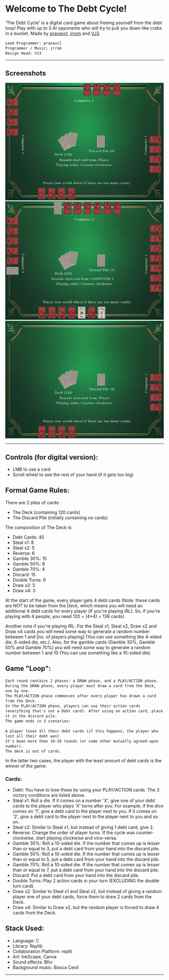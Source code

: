 # Welcome to The Debt Cycle!

'The Debt Cycle' is a digital card game about freeing yourself from the debt loop! Play with up to 3 AI opponents who will try to pull you down like crabs in a bucket. Made by [pranavcl](https://github.com/pranavcl), [jrrom](https://github.com/jrrom) and [VJ3](https://github.com/vj031206).

    Lead Programmer: pranavcl
    Programmer / Music: jrrom
    Design Head: VJ3

---

## Screenshots

![Screenshot one of the game](/screenshots/1.png)
![Screenshot two of the game](/screenshots/2.png)
![Screenshot three of the game](/screenshots/3.png)

---

## Controls (for digital version):

- LMB to use a card
- Scroll wheel to see the rest of your hand (if it gets too big)

## Formal Game Rules:

There are 2 piles of cards:

- The Deck (containing 120 cards)
- The Discard Pile (initially containing no cards)

The composition of The Deck is:

- Debt Cards: 45
- Steal x1: 8
- Steal x2: 5
- Reverse: 6
- Gamble 30%: 15
- Gamble 50%: 8
- Gamble 70%: 4
- Discard: 15
- Double Turns: 6
- Draw x2: 5
- Draw x4: 3

At the start of the game, every player gets 4 debt cards (Note: these cards are NOT to be taken from the Deck, which means you will need an additional 4 debt cards for every player (if you're playing IRL). So, if you're playing with 4 people, you need 120 + (4*4) = 136 cards)

Another note if you're playing IRL: For the Steal x1, Steal x2, Draw x2 and Draw x4 cards you will need some way to generate a random number between 1 and [no. of players playing] (You can use something like 4-sided die, 6-sided die, etc.). Also, for the gamble cards (Gamble 30%, Gamble 50% and Gamble 70%) you will need some way to generate a random number between 1 and 10 (You can use something like a 10-sided die).

## Game "Loop":

    Each round contains 2 phases: a DRAW phase, and a PLAY/ACTION phase.
    During the DRAW phase, every player must draw a card from the Deck, one by one.
    The PLAY/ACTION phase commences after every player has drawn a card from the Deck.
    In the PLAY/ACTION phase, players can use their action cards (everything that's not a Debt card). After using an action card, place it in the discard pile.
    The game ends in 3 scenarios: 

    A player loses all their debt cards (if this happens, the player who lost all their debt won)
    It's been more than 10-20 rounds (or some other mutually agreed-upon number).
    The deck is out of cards.

In the latter two cases, the player with the least amount of debt cards is the winner of the game.

### Cards:

- Debt: You have to lose these by using your PLAY/ACTION cards. The 3 victory conditions are listed above.
- Steal x1: Roll a die. If it comes on a number 'X', give one of your debt cards to the player who plays 'X' turns after you. For example, if the dice comes on '1', give a debt card to the player next to you. If it comes on '2', give a debt card to the player next to the player next to you and so on.
- Steal x2: Similar to Steal x1, but instead of giving 1 debt card, give 2.
- Reverse: Change the order of player turns. If the cycle was counter-clockwise, start playing clockwise and vice-versa.
- Gamble 30%: Roll a 10-sided die. If the number that comes up is lesser than or equal to 3, put a debt card from your hand into the discard pile.
- Gamble 50%: Roll a 10-sided die. If the number that comes up is lesser than or equal to 5, put a debt card from your hand into the discard pile.
- Gamble 70%: Roll a 10-sided die. If the number that comes up is lesser than or equal to 7, put a debt card from your hand into the discard pile.
- Discard: Put a debt card from your hand into the discard pile.
- Double Turns: Play 2 action cards in your turn (EXCLUDING the double turn card).
- Draw x2: Similar to Steal x1 and Steal x2, but instead of giving a random player one of your debt cards, force them to draw 2 cards from the Deck.
- Draw x4: Similar to Draw x2, but the random player is forced to draw 4 cards from the Deck.

## Stack Used: 

- Language: C
- Library: Raylib
- Collaboration Platform: replit
- Art: InkScape, Canva
- Sound effects: Bfxr
- Background music: Bosca Ceoil

---
